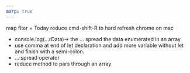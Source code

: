 ```yaml
---
marp: true
---
```


map
flter
= Today
reduce
cmd-shift-R to hard refresh chrome on mac
- console.log(...rData)-> the ... spread the data enumerated in an array
- use comma at end of let declaration and add more variable without let and finish with a semi-colon.
- ...:spread operator 
- reduce method to pars through an array 